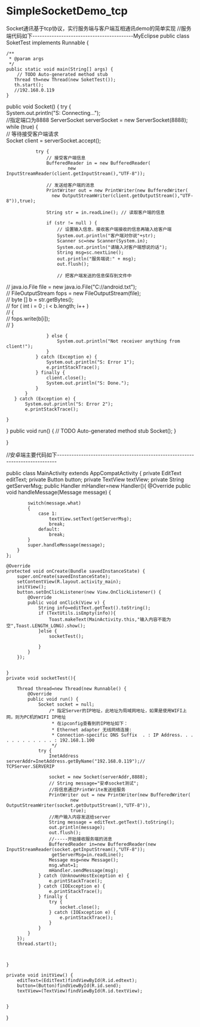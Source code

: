 # SimpleSocketDemo_tcp
Socket通讯基于tcp协议，实行服务端与客户端互相通讯demo的简单实现
//服务端代码如下------------------------------------------MyEclipse
public class SoketTest implements Runnable {

	/**
	 * @param args
	 */
	public static void main(String[] args) {
		// TODO Auto-generated method stub
       Thread th=new Thread(new SoketTest());
       th.start();
       //192.168.0.119
	}
   public void Socket() {
	   try {  
           System.out.println("S: Connecting...");  
            //指定端口为8888
           ServerSocket serverSocket = new ServerSocket(8888);  
           while (true) {  
               // 等待接受客户端请求   
               Socket client = serverSocket.accept();  
                               
               try {  
                   // 接受客户端信息  
                   BufferedReader in = new BufferedReader(  
                           new InputStreamReader(client.getInputStream(),"UTF-8"));  
                     
                   // 发送给客户端的消息   
                   PrintWriter out = new PrintWriter(new BufferedWriter(  
                     new OutputStreamWriter(client.getOutputStream(),"UTF-8")),true);  
                                      
                   String str = in.readLine(); // 读取客户端的信息  
                  
                   if (str != null ) {  
                       // 设置输入信息，接收客户端接收的信息再输入给客户端  
                	   System.out.println("客户端对你说"+str);  
                	   Scanner sc=new Scanner(System.in);
                	   System.out.println("请输入对客户端想说的话");
                	   String msg=sc.nextLine();
                       out.println("服务端说:" + msg);  
                       out.flush();  
                         
                       // 把客户端发送的信息保存到文件中  
//                       java.io.File file = new java.io.File("C://android.txt");  
//                       FileOutputStream fops = new FileOutputStream(file);   
//                       byte [] b = str.getBytes();  
//                       for ( int i = 0 ; i < b.length; i++ )  
//                       {  
//                           fops.write(b[i]);  
//                       }  
                       
                   } else {  
                       System.out.println("Not receiver anything from client!");  
                   }  
               } catch (Exception e) {  
                   System.out.println("S: Error 1");  
                   e.printStackTrace();  
               } finally {  
                   client.close();  
                   System.out.println("S: Done.");  
               }  
           }  
       } catch (Exception e) {  
           System.out.println("S: Error 2");  
           e.printStackTrace();  
		    
	}
   }
	public void run() {
		// TODO Auto-generated method stub
		Socket();
	}

}

//安卓端主要代码如下------------------------------------------------------------------------------

public class MainActivity extends AppCompatActivity {
    private EditText editText;
    private Button button;
    private TextView textView;
    private String getServerMsg;
    public Handler mHandler=new Handler(){
        @Override
        public void handleMessage(Message message) {

            switch(message.what)
            {
                case 1:
                    textView.setText(getServerMsg);
                    break;
                default:
                    break;
            }
            super.handleMessage(message);
        }
    };

    @Override
    protected void onCreate(Bundle savedInstanceState) {
        super.onCreate(savedInstanceState);
        setContentView(R.layout.activity_main);
        initView();
        button.setOnClickListener(new View.OnClickListener() {
            @Override
            public void onClick(View v) {
                String info=editText.getText().toString();
                if (TextUtils.isEmpty(info)){
                    Toast.makeText(MainActivity.this,"输入内容不能为空",Toast.LENGTH_LONG).show();
                }else {
                    socketTest();

                }
            }
        });


    }
    private void socketTest(){

        Thread thread=new Thread(new Runnable() {
            @Override
            public void run() {
                Socket socket = null;
                    /* 指定Server的IP地址，此地址为局域网地址，如果是使用WIFI上网，则为PC机的WIFI IP地址
                     * 在ipconfig查看到的IP地址如下：
                     * Ethernet adapter 无线网络连接:
                     * Connection-specific DNS Suffix  . : IP Address. . . . . . . . . . . . : 192.168.1.100
                     */
                try {
                    InetAddress serverAddr=InetAddress.getByName("192.168.0.119");// TCPServer.SERVERIP

                    socket = new Socket(serverAddr,8888);
                    // String message="安卓socket测试";
                    //将信息通过PrintWrite发送给服务
                    PrintWriter out = new PrintWriter(new BufferedWriter(
                            new OutputStreamWriter(socket.getOutputStream(),"UTF-8")),
                            true);
                    //用户输入内容发送给server
                    String message = editText.getText().toString();
                    out.println(message);
                    out.flush();
                    //-----开始接收服务端的消息
                    BufferedReader in=new BufferedReader(new InputStreamReader(socket.getInputStream(),"UTF-8"));
                     getServerMsg=in.readLine();
                    Message msg=new Message();
                    msg.what=1;
                    mHandler.sendMessage(msg);
                } catch (UnknownHostException e) {
                    e.printStackTrace();
                } catch (IOException e) {
                    e.printStackTrace();
                } finally {
                    try {
                        socket.close();
                    } catch (IOException e) {
                        e.printStackTrace();
                    }
                }
            }
        });
        thread.start();



    }

    private void initView() {
        editText=(EditText)findViewById(R.id.edtext);
        button=(Button)findViewById(R.id.send);
        textView=(TextView)findViewById(R.id.textView);


    }
}


